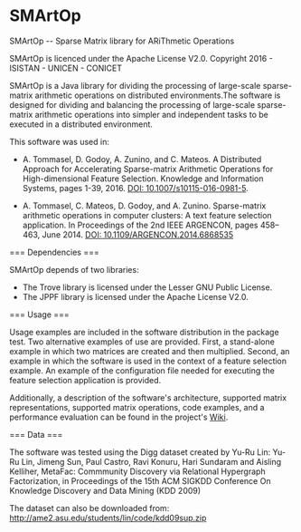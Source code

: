 # SMArtOp
SMArtOp -- Sparse Matrix library for ARiThmetic Operations

SMArtOp is licenced under the Apache License V2.0.
Copyright 2016 - ISISTAN - UNICEN - CONICET

SMArtOp is a Java library for dividing the processing of large-scale sparse-matrix arithmetic operations on distributed environments.The software is designed for dividing and balancing the processing of large-scale sparse-matrix arithmetic operations into simpler and independent tasks to be executed in a distributed environment.


This software was used in:

* A. Tommasel, D. Godoy, A. Zunino, and C. Mateos. A Distributed Approach for Accelerating Sparse-matrix Arithmetic Operations for High-dimensional Feature Selection. Knowledge and Information Systems, pages 1-39, 2016. [DOI: 10.1007/s10115-016-0981-5](http://dx.doi.org/10.1007/s10115-016-0981-5).  

* A. Tommasel, C. Mateos, D. Godoy, and A. Zunino. Sparse-matrix arithmetic operations in computer clusters: A text feature selection application. In Proceedings of the 2nd IEEE ARGENCON, pages 458–463, June 2014. [DOI: 10.1109/ARGENCON.2014.6868535](http://dx.doi.org/10.1109/ARGENCON.2014.6868535)


=== Dependencies ===

SMArtOp depends of two libraries:

* The Trove library is licensed under the Lesser GNU Public License.
* The JPPF library is licensed under the Apache License V2.0.


=== Usage ===

Usage examples are included in the software distribution in the package test. Two alternative examples of use are provided. First, a stand-alone example in which two matrices are created and then multiplied. Second, an example in which the software is used in the context of a feature selection example. An example of the configuration file needed for executing the feature selection application is provided.

Additionally, a description of the software's architecture, supported matrix representations, supported matrix operations, code examples, and a performance evaluation can be found in the project's [Wiki](https://github.com/tommantonela/SMArtOp/wiki).


=== Data ===

The software was tested using the Digg dataset created by Yu-Ru Lin:
Yu-Ru Lin, Jimeng Sun, Paul Castro, Ravi Konuru, Hari Sundaram and Aisling Kelliher, MetaFac: Commmunity Discovery via Relational Hypergraph Factorization, in Proceedings of the 15th ACM SIGKDD Conference On Knowledge Discovery and Data Mining (KDD 2009)

The dataset can also be downloaded from:
http://ame2.asu.edu/students/lin/code/kdd09sup.zip
